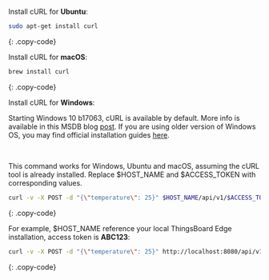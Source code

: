 Install cURL for **Ubuntu**:

```bash
sudo apt-get install curl
```
{: .copy-code}


Install cURL for **macOS**:

```bash
brew install curl
```
{: .copy-code}

Install cURL for **Windows**:

Starting Windows 10 b17063, cURL is available by default. 
More info is available in this MSDB blog [post](https://devblogs.microsoft.com/commandline/tar-and-curl-come-to-windows/).
If you are using older version of Windows OS, you may find official installation guides [here](https://curl.se/).

<br>

This command works for Windows, Ubuntu and macOS, assuming the cURL tool is already installed. Replace $HOST_NAME and $ACCESS_TOKEN with corresponding values.

```bash
curl -v -X POST -d "{\"temperature\": 25}" $HOST_NAME/api/v1/$ACCESS_TOKEN/telemetry --header "Content-Type:application/json"
```
{: .copy-code}

For example, $HOST_NAME reference your local ThingsBoard Edge installation, access token is **ABC123**:

```bash
curl -v -X POST -d "{\"temperature\": 25}" http://localhost:8080/api/v1/ABC123/telemetry --header "Content-Type:application/json"
```
{: .copy-code}

<br>
